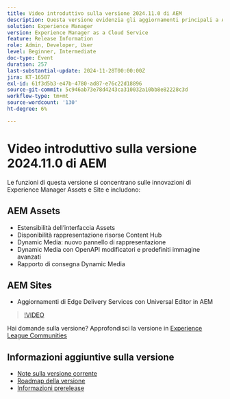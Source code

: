 ```yaml
---
title: Video introduttivo sulla versione 2024.11.0 di AEM
description: Questa versione evidenzia gli aggiornamenti principali a Adobe Experience Manager (AEM) Sites e Assets, tra cui l’estensibilità dell’interfaccia migliorata, nuove opzioni di rendering, modificatori di immagini avanzati e miglioramenti a Edge Delivery Services con Universal Editor in AEM.
solution: Experience Manager
version: Experience Manager as a Cloud Service
feature: Release Information
role: Admin, Developer, User
level: Beginner, Intermediate
doc-type: Event
duration: 257
last-substantial-update: 2024-11-28T00:00:00Z
jira: KT-16587
exl-id: 61f3d5b3-e47b-4780-ad87-e76c22d18896
source-git-commit: 5c946ab73e78d4243ca310032a10bb8e82228c3d
workflow-type: tm+mt
source-wordcount: '130'
ht-degree: 6%

---
```


# Video introduttivo sulla versione 2024.11.0 di AEM

Le funzioni di questa versione si concentrano sulle innovazioni di Experience Manager Assets e Site e includono:

## AEM Assets

* Estensibilità dell’interfaccia Assets&#x200B;
* Disponibilità rappresentazione risorse Content Hub&#x200B;
* Dynamic Media: nuovo pannello di rappresentazione&#x200B;
* Dynamic Media con OpenAPI &#x200B;modificatori e predefiniti immagine avanzati&#x200B;
* Rapporto di consegna Dynamic Media&#x200B;

## AEM Sites

* Aggiornamenti di Edge Delivery Services con &#x200B;Universal Editor in AEM

>[!VIDEO](https://video.tv.adobe.com/v/3440928/?learn=on&enablevpops&captions=ita)

Hai domande sulla versione?  Approfondisci la versione in [Experience League Communities](https://adobe.ly/3ZKpM0u)

## Informazioni aggiuntive sulla versione

* [Note sulla versione corrente](https://experienceleague.adobe.com/docs/experience-manager-cloud-service/content/release-notes/home.html?lang=it)
* [Roadmap della versione](https://experienceleague.adobe.com/docs/experience-manager-release-information/aem-release-updates/update-releases-roadmap.html?lang=it)
* [Informazioni prerelease](https://experienceleague.adobe.com/docs/experience-manager-cloud-service/content/release-notes/prerelease.html?lang=it)
